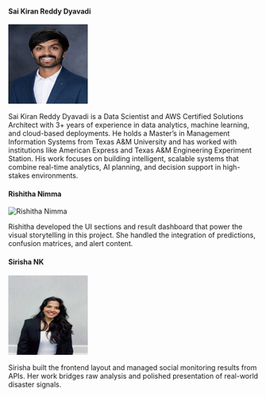 <div class="team-member text-center my-5">
  <h4><strong>Sai Kiran Reddy Dyavadi</strong></h4>
  <img src="static/assets/img/team1.jpg" alt="Sai Kiran Reddy" class="rounded-circle mb-3" width="160" height="160">
  <p class="text-justify">
    Sai Kiran Reddy Dyavadi is a Data Scientist and AWS Certified Solutions Architect with 3+ years of experience in data analytics, machine learning, and cloud-based deployments. He holds a Master’s in Management Information Systems from Texas A&M University and has worked with institutions like American Express and Texas A&M Engineering Experiment Station. His work focuses on building intelligent, scalable systems that combine real-time analytics, AI planning, and decision support in high-stakes environments.
  </p>
</div>

<div class="team-member text-center my-5">
  <h4><strong>Rishitha Nimma</strong></h4>
  <img src="static/assets/img/team2.jpg" alt="Rishitha Nimma" class="rounded-circle mb-3" width="160" height="160">
  <p class="text-justify">
    Rishitha developed the UI sections and result dashboard that power the visual storytelling in this project. She handled the integration of predictions, confusion matrices, and alert content.
  </p>
</div>

<div class="team-member text-center my-5">
  <h4><strong>Sirisha NK</strong></h4>
  <img src="static/assets/img/team3.jpg" alt="Sirisha NK" class="rounded-circle mb-3" width="160" height="160">
  <p class="text-justify">
    Sirisha built the frontend layout and managed social monitoring results from APIs. Her work bridges raw analysis and polished presentation of real-world disaster signals.
  </p>
</div>
